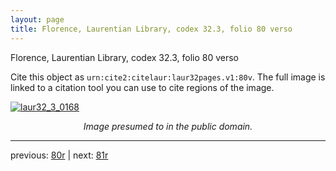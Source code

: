 ```yaml
---
layout: page
title: Florence, Laurentian Library, codex 32.3, folio 80 verso
---
```


Florence, Laurentian Library, codex 32.3, folio 80 verso

Cite this object as `urn:cite2:citelaur:laur32pages.v1:80v`.  The full image is linked to a citation tool you can use to cite regions of the image.

[![laur32_3_0168](http://www.homermultitext.org/iipsrv?IIIF=/project/homer/pyramidal/deepzoom/citelaur/laur32imgs/v1/laur32_3_0168.tif/full/800,/0/default.jpg)](http://www.homermultitext.org/ict2/?urn=urn:cite2:citelaur:laur32imgs.v1:laur32_3_0168) 

<p style="text-align: center; font-style: italic;">Image presumed to in the public domain.</p>

---

previous: [80r](../80r/) | next: [81r](../81r/)